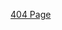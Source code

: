 <style>
    .crisp-client, .edit-document, .docsify-pagination-container {
        display: none;
    }
    .markdown-section {
        max-width: 95% !important;
    }
    .markdown-section iframe {
        margin: 0 !important;
        border: 0 !important;
    }
</style>

[404 Page](_404.html ':include :type=iframe height="500px" width="100%"')

<script>
    var text = Docsify.dom.find('.app-name-link');
    text.innerText = "404 Page";
</script>

